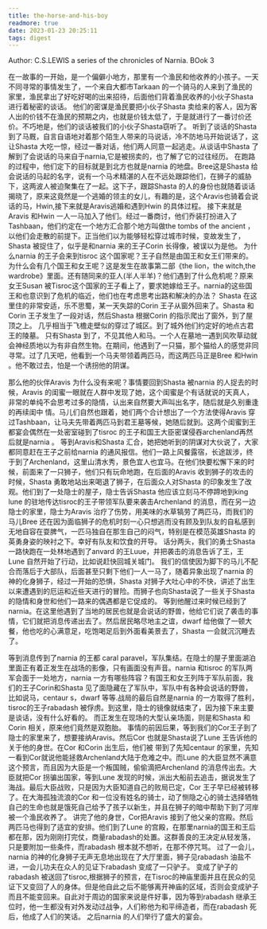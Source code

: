 ```yaml
---
title: the-horse-and-his-boy
readmore: true
date: 2023-01-23 20:25:11
tags: digest
---
```

Author: C.S.LEWIS
a series of the chronicles of Narnia.
BOok 3

在一故事的一开始，是一个偏僻小地方，那里有一个渔民和他收养的小孩子。一天不同寻常的事情发生了，一个来自大都市Tarkaan 的一个骑马的人来到了渔民的家里，渔民拿出了好吃好喝的出来招待，后面他们背着渔民收养的小伙子Shasta 进行着秘密的谈话。
他们的密谋是渔民要把小伙子Shasta 卖给来的客人，因为客人出的价钱不在渔民的预期之内，也就是价钱太低了，于是就进行了一番讨价还价。不巧地是，他们的谈话被我们的小伙子Shasta窃听了。
听到了谈话的Shasta到了马厩，自言自语地对着那个陌生人带来的马说话，冷不防地马开始说话了，这让Shasta 大吃一惊，经过一番对话，他们两人同意一起逃走。从谈话中Shasta 了解到了会说话的马来自于narnia,它是被拐卖的，也了解了它的过往经历。
在跑路的过程中，他们定下的目标就是到北方也就是narnia 的地盘。Bree这是Shasta 给会说话的马起的名字，说有一个马术精湛的人在不远处跟踪他们，在狮子的威胁下，这两波人被迫聚集在了一起。这下子，跟踪Shasta 的人的身份也就随着谈话揭晓了，原来这竟然是一个逃婚的领主的女儿，有趣的是，这个Aravis也骑着会说话的马，Hwin,接下来就是Aravis逃婚和遇到Hwin 的具体过程。
接下来就是Aravis 和Hwin 一人一马加入了他们。经过一番商讨，他们乔装打扮进入了Tashbaan，他们约定在一个地方汇合那个地方叫做the tombs of the ancient ，以他们会走散的前提下。正当他们以为能够轻松穿过城市时候，变故发生了，Shasta 被捉住了，似乎是和narnia 来的王子Corin 长得像，被误以为是他。
为什么narnia 的王子会来到tisroc 这个国家呢？王子自然是由国王和女王们带来的。为什么会有几个国王和女王呢？这是发生在故事第二部《the lion，the witch,the wardrobe》里面。还有随同来的亚人(半人半羊)？他们遇到了什么危机呢？原来女王Susan 被Tisroc这个国家的王子看上了，要求她嫁给王子。narnia的这些国王和也意识到了危机的临近，他们也在考虑思考出路和解决的办法？
Shasta 在这里住的非常安适，乐不思蜀，某一天失踪的Corin 王子从窗外回来了。Shasta 和Corin 王子发生了一段对话，然后Shasta 根据Corin 的指示爬出了窗外，到了屋顶之上。  几乎相当于飞檐走壁似的穿过了城区。到了城外他们约定好的地点古君王的陵墓。
只有Shasta 到了，不见其他人和马。一个人在墓地一遇到风吹草动就会神经质地以为有非自然生物。在期间，他遇到了一只猫，那个猫给人的感觉非同寻常。过了几天吧，他看到一个马夫带领着两匹马，而这两匹马正是Bree 和Hwin 。他不敢过去，怕是一个诱拐他的阴谋。

那么他的伙伴Aravis 为什么没有来呢？事情要回到Shasta 被narnia 的人捉去的时候，Aravis 的闺蜜一眼就在人群中发现了她，这个闺蜜是个有话就说的天真人，非常的单纯不会思考过多的隐情，认出来自然要大声叫出名字，随后就是久别重逢的再续闺中 情。马儿们自然也跟着，她们两个合计想出了一个方法使得Aravis 穿过Tashbaan，让马夫先带着两匹马到君王墓等候，她随后就到。这两个闺蜜到王都宴会偶然在一处密室碰到了tisroc 的王子和国王大臣密谋侵吞archenland再然后就是narnia 。
等到Aravis和Shasta 汇合，她把她听到的阴谋对大伙说了，大家都同意赶在王子之前给narnia 的通风报信。他们一路上风餐露宿，长途跋涉，终于到了Archenland，这里山清水秀，景色宜人也宜马。在他们快要松懈下来的时候，前面来了一只狮子，他们只有玩命地跑，在后面的Aravis 收到狮子的攻击的时候，Shasta 勇敢地站出来喝退了狮子，在后面众人对Shasta 的印象发生了改观。他们到了一处隐士的屋子，隐士告诉Shasta 他应该立刻马不停蹄地到king  lune 的驻地传达tisroc的王子带领军队要来袭击Archenland 的消息，而在另一边隐士的家里，隐士为Aravis 治疗了伤势，用美味的水草犒劳了两匹马，而我们的马儿Bree 还在因为面临狮子的危机时刻一心只想逃而没有顾及到队友的自私感到无地自容在耍脾气，一匹马独自在那生自己的闷气，特别是在模范英雄Shasta 的英勇身姿的映衬之下。幸好有队友和饮食的开导。
话分两头，我们的勇士Shasta 一路快跑在一处林地遇到了anvard 的王Luue，并把袭击的消息告诉了王，王Lune 自然开始了行动，比如说赶快回城关城门。
我们的信使因为脚下的马儿不配合而落后于大部队，后面甚至只剩下他们一人一马了，随着异象出现了narnia 的神的化身狮子，经过一开始的恐惧，Shasta 对狮子大吐心中的不快，讲述了出生以来遭遇到的厄运和近些天进行的冒险。而狮子也向Shasta说了一些关于Shasta 的隐情和身世和他们一路来的偶遇都是它促成的。
等到他醒过来时候已经到了narnia。在这里他遇到了当地的居民也就是会说话的野兽，他给它们说了袭击的事情，它们就把消息传递出去了。然后居民略尽地主之谊，dwarf 给他做了一顿大餐，他也吃的心满意足，吃饱喝足后到外面看美景去了，Shasta 一会就沉沉睡去了。

等到消息传到了narnia 的王都 caral  paravel，军队集结。在隐士的屋子里面湖泊里面正有着正发生在战场的影像，只有画面没有声音。narnia 和tisroc 的军队两军会面于一处地方，narnia 一方有哪些阵容？有国王和女王列阵于军队前面，我们的王子Corin和Shasta 见了面隐藏在了军队中，军队中有各种会说话的野兽，比如说马，centaur s，dwarf 等等.战局的最后自然是narnia 的一方取得了胜利，tisroc的王子rabadash 被俘虏。到这里，隐士的镜像就结束了，因为接下来主要是谈话，没有什么好看的。
而正发生在现场的大型认亲场面，则是和Shasta 和Corin 相关，原来他们竟然是双胞胎。
事情的前因后果，等到我们的Cor王子到了隐士的家里来了，想要接纳Aravis。然后Cor 也就是Shasta说了Lune 王告诉他的关于他的身世。在Cor 和Corin 出生后，他们被 带到了先知centaur 的家里，先知一看到Cor就说他能拯救Archenland大陆于危难之中。而Lune 的大臣显然不满意这个预言，而且因为大臣是一个叛国贼，偷偷滴把Archenland 的消息传出去。大臣就把Cor 拐骗出国家，等到Lune 发现的时候，派出大船前去追击，据说发生了海战。最后大臣战败，只是因为大臣知道自己的败局已定，Cor 王子早已经被转移了。在大海孤独流浪的Cor 和一位没有姓名的骑士，动了恻隐之心的骑士选择牺牲自己的生命也就是饿死自己给予了孩子以新生，并且在狮子的暗中帮助下到了河岸被一个渔民收养了。
讲完了他的身世，Cor把Aravis 接到了他父亲的宫殿。然后两匹马也得到了适宜的安排。他们到了Lune 的宫殿，在那里narnia的国王和王后都在那，因为刚刚打完仗，商量rabadash的处置。这群善良的王决定从轻发落，只是要附加一些条件，而rabadash 根本就不想听，在那不停咒骂。
过了一会儿，narnia 的神的化身狮子无声无息地出现在了大厅里面，狮子见rabadash 油盐不进，一会儿功夫在众人的见证下rabadash 变成了一只驴子。
变成了驴子的rabadash 被送回了tisroc,根据狮子的预言，在Tisroc的神庙里面并且在民众的见证下又变回了人的身体。但是他自此之后不能够离开神庙的区域，否则会变成驴子而且不能变回来。自此对于周边的国家来说是件好事，因为等到rabadash 继承王位时，他一生都没有对外发动过战争，人们称他为和平缔造者，而在rabadash 死后，他成了人们的笑话。
之后narnia 的人们举行了盛大的宴会。